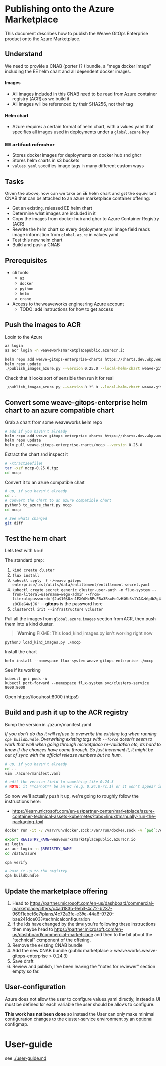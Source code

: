 # Publishing onto the Azure Marketplace

This document describes how to publish the Weave GitOps Enterprise product onto the Azure Marketplace.

## Understand

We need to provide a CNAB (porter (?)) bundle, a “mega docker image” including the EE helm chart and all dependent docker images.

#### Images

- All images included in this CNAB need to be read from Azure container registry (ACR) as we build it
- All images will be referenced by their SHA256, not their tag

#### Helm chart

- Azure requires a certain format of helm chart, with a values.yaml that specifies all images used in deployments under a `global.azure` key

### EE artifact refresher

- Stores docker images for deployments on docker hub and ghcr
- Stores helm charts in s3 buckets
- `values.yaml` specifies image tags in many different custom ways

## Tasks

Given the above, how can we take an EE helm chart and get the equivilant CNAB that can be attached to an azure marketplace container offering:

- Get an existing, released EE helm chart
- Determine what images are included in it
- Copy the images from docker hub and ghcr to Azure Container Registry (ACR)
- Rewrite the helm chart so every deployment.yaml image field reads image information from `global.azure` in values.yaml
- Test this new helm chart
- Build and push a CNAB

## Prerequisites

- cli tools:
  - `az`
  - `docker`
  - `python`
  - `helm`
  - `crane`
- Access to the weaveworks engineering Azure account
  - TODO: add instructions for how to get access

## Push the images to ACR

Login to the Azure

```bash
az login
az acr login -n weaveworksmarketplacepublic.azurecr.io
```

```bash
helm repo add weave-gitops-enterprise-charts https://charts.dev.wkp.weave.works/releases/charts-v3
helm repo update
./publish_images_azure.py --version 0.25.0 --local-helm-chart weave-gitops-enterprise-charts --dry-run
```

Check that it looks sort of sensible then run it for real

```bash
./publish_images_azure.py --version 0.25.0 --local-helm-chart weave-gitops-enterprise-charts
```

## Convert some weave-gitops-enterprise helm chart to an azure compatible chart

Grab a chart from some weaveworks helm repo

```bash
# add if you haven't already
helm repo add weave-gitops-enterprise-charts https://charts.dev.wkp.weave.works/releases/charts-v3
helm repo update
helm pull weave-gitops-enterprise-charts/mccp --version 0.25.0
```

Extract the chart and inspect it

```bash
# -xtractzeefiles
tar -xzf mccp-0.25.0.tgz
cd mccp
```

Convert it to an azure compatible chart

```bash
# up, if you haven't already
cd ..
# convert the chart to an azure compatible chart
python3 to_azure_chart.py mccp
cd mccp

# See whats changed
git diff
```

## Test the helm chart

Lets test with `kind`!

The standard prep:

1. `kind create cluster`
2. `flux install`
3. `kubectl apply -f ~/weave-gitops-enterprise/test/utils/data/entitlement/entitlement-secret.yaml`
4. `kubectl create secret generic cluster-user-auth -n flux-system --from-literal=username=wego-admin --from-literal=password='$2a$10$8zn1EXGdMcBPuE8a3BsxHeJzHS6b3s1YAXzWgdbZg4z8CDeG4wjJ6'` -- **gitops** is the password here
5. `clusterctl init --infrastructure vcluster`

Pull all the images from `global.azure.images` section from ACR, then push them into a kind cluster.

> **Warning**
> FIXME: This load_kind_images.py isn't working right now

```
python3 load_kind_images.py ./mccp
```

Install the chart

```
helm install --namespace flux-system weave-gitops-enterprise ./mccp
```

See if its working:

```
kubectl get pods -A
kubectl port-forward --namespace flux-system svc/clusters-service 8000:8000
```

Open https://localhost:8000 (https!)

## Build and push it up to the ACR registry

Bump the version in ./azure/manifest.yaml

_If you don't do this it will refuse to overwrite the existing tag when running `cpa buildbundle`. Overwriting existing tags with `--force` doesn't seem to work that well when going through marketplace re-validation etc, its hard to know if the changes have come through. So just increment it, it might be out of sync with the official release numbers but ho hum._

```bash
# up, if you haven't already
cd ..
vim ./azure/manifest.yaml

# edit the version field to something like 0.24.3
# NOTE: it **cannot** be an RC (e.g. 0.24.0-rc.1) or it won't appear in the marketplace
```

So now we'll actually push it up, we're going to roughly follow the instructions here:

- https://learn.microsoft.com/en-us/partner-center/marketplace/azure-container-technical-assets-kubernetes?tabs=linux#manually-run-the-packaging-tool

```bash
docker run -it -v /var/run/docker.sock:/var/run/docker.sock -v `pwd`:/data --entrypoint "/bin/bash" mcr.microsoft.com/container-package-app:latest

export REGISTRY_NAME=weaveworksmarketplacepublic.azurecr.io
az login
az acr login -n $REGISTRY_NAME
cd /data/azure

cpa verify

# Push it up to the registry
cpa buildbundle
```

## Update the marketplace offering

1. Head to https://partner.microsoft.com/en-us/dashboard/commercial-marketplace/offers/c4ad183b-9eb3-4c72-b237-969f1ebcf6e7/plans/4c72a3fe-e39e-44a6-9720-bae241dce038/technicalconfiguration
2. If the ids have changed by the time you're following these instructions then maybe head to https://partner.microsoft.com/en-us/dashboard/commercial-marketplace and then to the bit about the "technical" component of the offering.
3. Remove the existing CNAB bundle
4. Add the new CNAB bundle (public marketplace > weave.works.weave-gitops-enterprise > 0.24.3)
5. Save draft
6. Review and publish, I've been leaving the "notes for reviewer" section empty so far.

## User-configuration

Azure does not allow the user to configure values.yaml directly, instead a UI must be defined for each variable the user should be allows to configure.

**This work has not been done** so instead the User can only make minimal configuration changes to the cluster-service environment by an optional configmap.

# User-guide

see [./user-guide.md](./user-guide.md)
